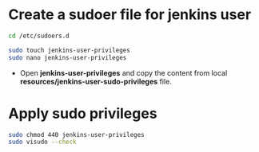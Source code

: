 # Create a sudoer file for jenkins user
```sh
cd /etc/sudoers.d

sudo touch jenkins-user-privileges
sudo nano jenkins-user-privileges
```

- Open **jenkins-user-privileges** and copy the content from local **resources/jenkins-user-sudo-privileges** file.

# Apply sudo privileges
```sh
sudo chmod 440 jenkins-user-privileges
sudo visudo --check
```

